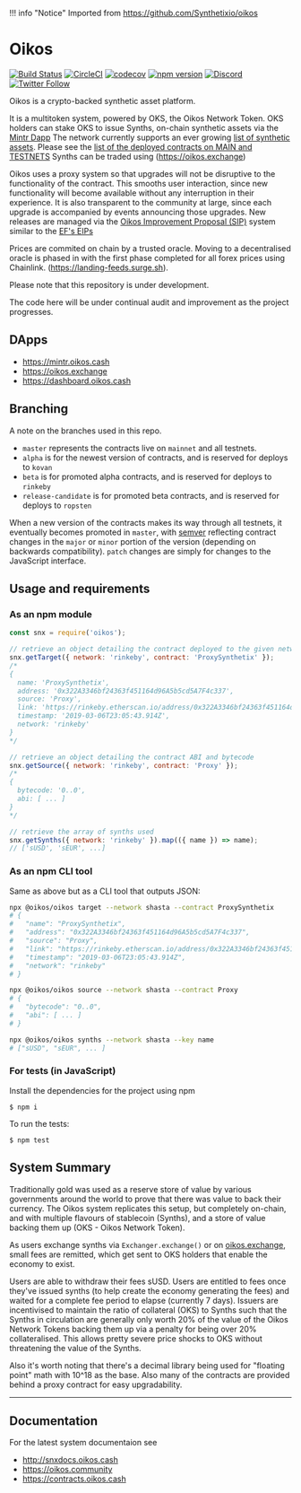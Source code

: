 !!! info "Notice"
		Imported from https://github.com/Synthetixio/oikos

# Oikos

[![Build Status](https://travis-ci.org/Synthetixio/oikos.svg?branch=master)](https://travis-ci.org/Synthetixio/oikos)
[![CircleCI](https://circleci.com/gh/Synthetixio/oikos.svg?style=svg)](https://circleci.com/gh/Synthetixio/oikos)
[![codecov](https://codecov.io/gh/Synthetixio/oikos/branch/develop/graph/badge.svg)](https://codecov.io/gh/Synthetixio/oikos)
[![npm version](https://badge.fury.io/js/oikos.svg)](https://badge.fury.io/js/oikos)
[![Discord](https://img.shields.io/discord/413890591840272394.svg?color=768AD4&label=discord&logo=https%3A%2F%2Fdiscordapp.com%2Fassets%2F8c9701b98ad4372b58f13fd9f65f966e.svg)](https://discordapp.com/channels/413890591840272394/)
[![Twitter Follow](https://img.shields.io/twitter/follow/oikos_cash.svg?label=oikos_cash&style=social)](https://twitter.com/oikos_cash)

Oikos is a crypto-backed synthetic asset platform.

It is a multitoken system, powered by OKS, the Oikos Network Token. OKS holders can stake OKS to issue Synths, on-chain synthetic assets via the [Mintr Dapp](https://mintr.oikos.cash) The network currently supports an ever growing [list of synthetic assets](https://www.oikos.cash/tokens/). Please see the [list of the deployed contracts on MAIN and TESTNETS](https://developer.oikos.cash/api/docs/deployed-contracts.html)
Synths can be traded using (https://oikos.exchange)

Oikos uses a proxy system so that upgrades will not be disruptive to the functionality of the contract. This smooths user interaction, since new functionality will become available without any interruption in their experience. It is also transparent to the community at large, since each upgrade is accompanied by events announcing those upgrades. New releases are managed via the [Oikos Improvement Proposal (SIP)](https://sips.oikos.cash/all-sip) system similar to the [EF's EIPs](https://eips.ethereum.org/all)

Prices are commited on chain by a trusted oracle. Moving to a decentralised oracle is phased in with the first phase completed for all forex prices using Chainlink. (https://landing-feeds.surge.sh).

Please note that this repository is under development.

The code here will be under continual audit and improvement as the project progresses.

## DApps

- https://mintr.oikos.cash
- https://oikos.exchange
- https://dashboard.oikos.cash

## Branching

A note on the branches used in this repo.

- `master` represents the contracts live on `mainnet` and all testnets.
- `alpha` is for the newest version of contracts, and is reserved for deploys to `kovan`
- `beta` is for promoted alpha contracts, and is reserved for deploys to `rinkeby`
- `release-candidate` is for promoted beta contracts, and is reserved for deploys to `ropsten`

When a new version of the contracts makes its way through all testnets, it eventually becomes promoted in `master`, with [semver](https://semver.org/) reflecting contract changes in the `major` or `minor` portion of the version (depending on backwards compatibility). `patch` changes are simply for changes to the JavaScript interface.

## Usage and requirements

### As an npm module

```javascript
const snx = require('oikos');

// retrieve an object detailing the contract deployed to the given network.
snx.getTarget({ network: 'rinkeby', contract: 'ProxySynthetix' });
/*
{
  name: 'ProxySynthetix',
  address: '0x322A3346bf24363f451164d96A5b5cd5A7F4c337',
  source: 'Proxy',
  link: 'https://rinkeby.etherscan.io/address/0x322A3346bf24363f451164d96A5b5cd5A7F4c337',
  timestamp: '2019-03-06T23:05:43.914Z',
  network: 'rinkeby'
}
*/

// retrieve an object detailing the contract ABI and bytecode
snx.getSource({ network: 'rinkeby', contract: 'Proxy' });
/*
{
  bytecode: '0..0',
  abi: [ ... ]
}
*/

// retrieve the array of synths used
snx.getSynths({ network: 'rinkeby' }).map(({ name }) => name);
// ['sUSD', 'sEUR', ...]
```

### As an npm CLI tool

Same as above but as a CLI tool that outputs JSON:

```bash
npx @oikos/oikos target --network shasta --contract ProxySynthetix
# {
#   "name": "ProxySynthetix",
#   "address": "0x322A3346bf24363f451164d96A5b5cd5A7F4c337",
#   "source": "Proxy",
#   "link": "https://rinkeby.etherscan.io/address/0x322A3346bf24363f451164d96A5b5cd5A7F4c337",
#   "timestamp": "2019-03-06T23:05:43.914Z",
#   "network": "rinkeby"
# }

npx @oikos/oikos source --network shasta --contract Proxy
# {
#   "bytecode": "0..0",
#   "abi": [ ... ]
# }

npx @oikos/oikos synths --network shasta --key name
# ["sUSD", "sEUR", ... ]
```

### For tests (in JavaScript)

Install the dependencies for the project using npm

```
$ npm i
```

To run the tests:

```
$ npm test
```

## System Summary

Traditionally gold was used as a reserve store of value by various governments around the world to prove that there was value to back their currency. The Oikos system replicates this setup, but completely on-chain, and with multiple flavours of stablecoin (Synths), and a store of value backing them up (OKS - Oikos Network Token).

As users exchange synths via `Exchanger.exchange()` or on [oikos.exchange](https://oikos.exchange), small fees are remitted, which get sent to OKS holders that enable the economy to exist.

Users are able to withdraw their fees sUSD. Users are entitled to fees once they've issued synths (to help create the economy generating the fees) and waited for a complete fee period to elapse (currently 7 days). Issuers are incentivised to maintain the ratio of collateral (OKS) to Synths such that the Synths in circulation are generally only worth 20% of the value of the Oikos Network Tokens backing them up via a penalty for being over 20% collateralised. This allows pretty severe price shocks to OKS without threatening the value of the Synths.

Also it's worth noting that there's a decimal library being used for "floating point" math with 10^18 as the base. Also many of the contracts are provided behind a proxy contract for easy upgradability.

---

## Documentation

For the latest system documentaion see
- http://snxdocs.oikos.cash
- https://oikos.community
- https://contracts.oikos.cash